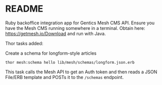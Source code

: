 # README

Ruby backoffice integration app for Gentics Mesh CMS API. Ensure you have the Mesh CMS running somewhere in a terminal. Obtain here: https://getmesh.io/Download and run with Java.

Thor tasks added:

Create a schema for longform-style articles

`thor mesh:schema hello lib/mesh/schemas/longform.json.erb`

This task calls the Mesh API to get an Auth token and then reads a JSON File/ERB template and POSTs it to the `/schemas` endpoint.
